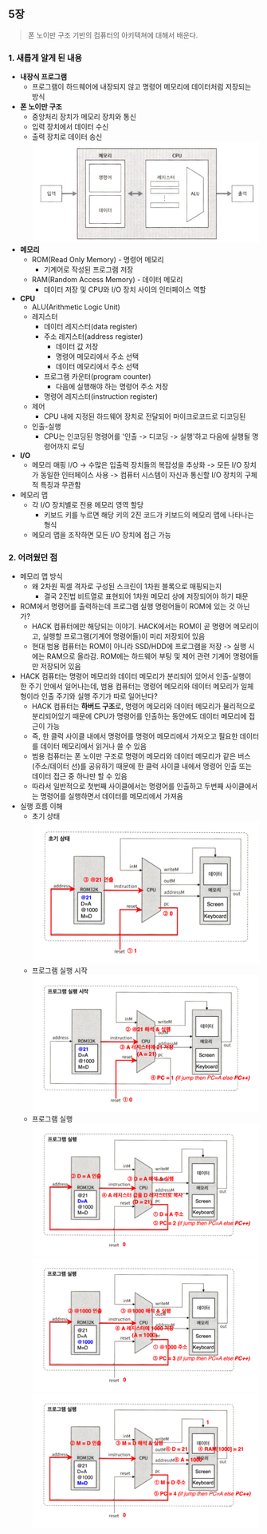 
## 5장

>  폰 노이만 구조 기반의 컴퓨터의 아키텍쳐에 대해서 배운다.


### 1. 새롭게 알게 된 내용
* **내장식 프로그램**
	* 프로그램이 하드웨어에 내장되지 않고 명령어 메모리에 데이터처럼 저장되는 방식
* **폰 노이만 구조**
	* 중앙처리 장치가 메모리 장치와 통신
	* 입력 장치에서 데이터 수신
	* 출력 장치로 데이터 송신
	![](./images/폰%20노이만%20구조.png)
* **메모리**
	* ROM(Read Only Memory) - 명령어 메모리
		* 기계어로 작성된 프로그램 저장
	* RAM(Random Access Memory) - 데이터 메모리
		* 데이터 저장 및 CPU와 I/O 장치 사이의 인터페이스 역할
* **CPU**
	* ALU(Arithmetic Logic Unit)
	* 레지스터
		* 데이터 레지스터(data register)
		* 주소 레지스터(address register)
			* 데이터 값 저장
			* 명령어 메모리에서 주소 선택
			* 데이터 메모리에서 주소 선택 
		* 프로그램 카운터(program counter)
			* 다음에 실행해야 하는 명령어 주소 저장
		* 명령어 레지스터(instruction register)
	* 제어
		* CPU 내에 지정된 하드웨어 장치로 전달되어 마이크로코드로 디코딩된 
	* 인출-실행
		* CPU는 인코딩된 명령어를 '인출 -> 디코딩 -> 실행'하고 다음에 실행될 명령어까지 로딩
* **I/O**
	* 메모리 매핑 I/O -> 수많은 입출력 장치들의 복잡성을 추상화 -> 모든 I/O 장치가 동일한 인터페이스 사용 -> 컴퓨터 시스템이 자신과 통신할 I/O 장치의 구체적 특징과 무관함
* 메모리 맵
	*  각 I/O 장치별로 전용 메모리 영역 할당
		* 키보드 키를 누르면 해당 키의 2진 코드가 키보드의 메모리 맵에 나타나는 형식
	* 메모리 맵을 조작하면 모든 I/O 장치에 접근 가능


### 2. 어려웠던 점
* 메모리 맵 방식
	* 왜 2차원 픽셀 격자로 구성된 스크린이 1차원 블록으로 매핑되는지 
		* 결국 2진법 비트열로 표현되어 1차원 메모리 상에 저장되어야 하기 때문
* ROM에서 명령어를 출력하는데 프로그램 실행 명령어들이 ROM에 있는 것 아닌가?
	* HACK 컴퓨터에만 해당되는 이야기. HACK에서는 ROM이 곧 명령어 메모리이고, 실행할 프로그램(기계어 명령어들)이 미리 저장되어 있음
	* 현대 범용 컴퓨터는 ROM이 아니라 SSD/HDD에 프로그램을 저장 -> 실행 시에는 RAM으로 올라감. ROM에는 하드웨어 부팅 및 제어 관련 기계어 명령어들만 저장되어 있음
* HACK 컴퓨터는 명령어 메모리와 데이터 메모리가 분리되어 있어서 인출-실행이 한 주기 안에서 일어나는데, 범용 컴퓨터는 명령어 메모리와 데이터 메모리가 일체형이라 인출 주기와 실행 주기가 따로 일어난다?
	* HACK 컴퓨터는 **하버드 구조**로, 명령어 메모리와 데이터 메모리가 물리적으로 분리되어있기 때문에 CPU가 명령어를 인출하는 동안에도 데이터 메모리에 접근이 가능
	* 즉, 한 클럭 사이클 내에서 명령어를 명령어 메모리에서 가져오고 필요한 데이터를 데이터 메모리에서 읽거나 쓸 수 있음
	* 범용 컴퓨터는 폰 노이만 구조로 명령어 메모리와 데이터 메모리가 같은 버스(주소/데이터 선)를 공유하기 때문에 한 클럭 사이클 내에서 명령어 인출 또는 데이터 접근 중 하나만 할 수 있음
	* 따라서 일반적으로 첫번째 사이클에서는 명령어를 인출하고 두번째 사이클에서는 명령어를 실행하면서 데이터를 메모리에서 가져옴
* 실행 흐름 이해
	* 초기 상태
		![](./images/5-1.png)
	* 프로그램 실행 시작
		![](./images/5-2.png)
	* 프로그램 실행
		![](./images/5-3.png)
		![](./images/5-4.png)
		![](./images/5-5.png)
